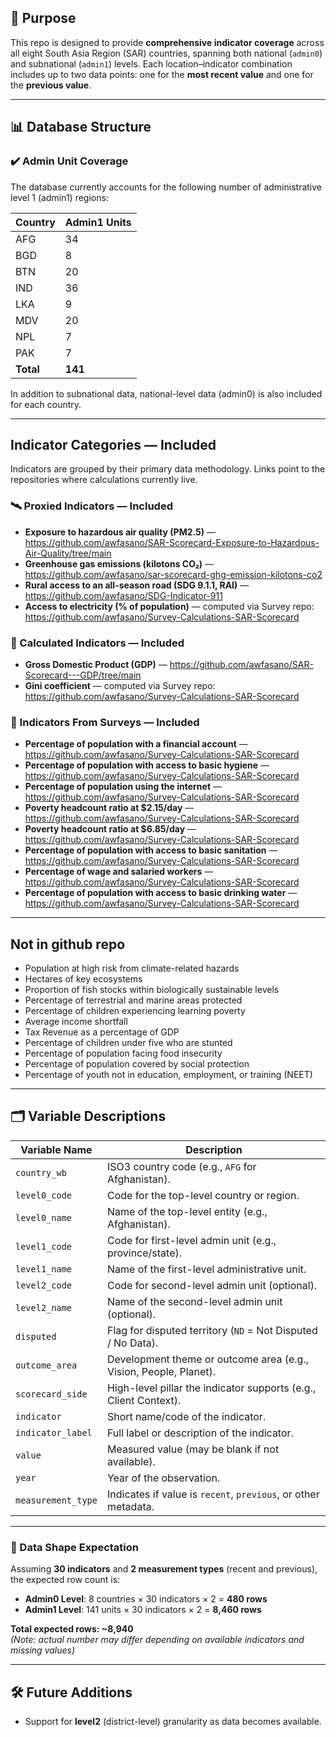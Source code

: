 ## 📘 Purpose

This repo is designed to provide **comprehensive indicator coverage** across all eight South Asia Region (SAR) countries, spanning both national (`admin0`) and subnational (`admin1`) levels. Each location–indicator combination includes up to two data points: one for the **most recent value** and one for the **previous value**.

---

## 📊 Database Structure

### ✔️ Admin Unit Coverage

The database currently accounts for the following number of administrative level 1 (admin1) regions:

| Country | Admin1 Units |
|---------|--------------|
| AFG     | 34           |
| BGD     | 8            |
| BTN     | 20           |
| IND     | 36           |
| LKA     | 9            |
| MDV     | 20           |
| NPL     | 7            |
| PAK     | 7            |
| **Total** | **141**     |

In addition to subnational data, national-level data (admin0) is also included for each country.

---

## Indicator Categories — Included

Indicators are grouped by their primary data methodology. Links point to the repositories where calculations currently live.

### 🛰️ Proxied Indicators — Included
- **Exposure to hazardous air quality (PM2.5)** — https://github.com/awfasano/SAR-Scorecard-Exposure-to-Hazardous-Air-Quality/tree/main  
- **Greenhouse gas emissions (kilotons CO₂)** — https://github.com/awfasano/sar-scorecard-ghg-emission-kilotons-co2  
- **Rural access to an all-season road (SDG 9.1.1, RAI)** — https://github.com/awfasano/SDG-Indicator-911  
- **Access to electricity (% of population)** — computed via Survey repo: https://github.com/awfasano/Survey-Calculations-SAR-Scorecard  

### 🧮 Calculated Indicators — Included
- **Gross Domestic Product (GDP)** — https://github.com/awfasano/SAR-Scorecard---GDP/tree/main  
- **Gini coefficient** — computed via Survey repo: https://github.com/awfasano/Survey-Calculations-SAR-Scorecard  

### 📝 Indicators From Surveys — Included
- **Percentage of population with a financial account** — https://github.com/awfasano/Survey-Calculations-SAR-Scorecard  
- **Percentage of population with access to basic hygiene** — https://github.com/awfasano/Survey-Calculations-SAR-Scorecard  
- **Percentage of population using the internet** — https://github.com/awfasano/Survey-Calculations-SAR-Scorecard  
- **Poverty headcount ratio at $2.15/day** — https://github.com/awfasano/Survey-Calculations-SAR-Scorecard  
- **Poverty headcount ratio at $6.85/day** — https://github.com/awfasano/Survey-Calculations-SAR-Scorecard  
- **Percentage of population with access to basic sanitation** — https://github.com/awfasano/Survey-Calculations-SAR-Scorecard  
- **Percentage of wage and salaried workers** — https://github.com/awfasano/Survey-Calculations-SAR-Scorecard  
- **Percentage of population with access to basic drinking water** — https://github.com/awfasano/Survey-Calculations-SAR-Scorecard  

---

## Not in github repo
- Population at high risk from climate-related hazards  
- Hectares of key ecosystems  
- Proportion of fish stocks within biologically sustainable levels  
- Percentage of terrestrial and marine areas protected  
- Percentage of children experiencing learning poverty  
- Average income shortfall  
- Tax Revenue as a percentage of GDP  
- Percentage of children under five who are stunted  
- Percentage of population facing food insecurity  
- Percentage of population covered by social protection  
- Percentage of youth not in education, employment, or training (NEET)  

---

## 🗂️ Variable Descriptions

| Variable Name        | Description |
|----------------------|-------------|
| `country_wb`         | ISO3 country code (e.g., `AFG` for Afghanistan). |
| `level0_code`        | Code for the top-level country or region. |
| `level0_name`        | Name of the top-level entity (e.g., Afghanistan). |
| `level1_code`        | Code for first-level admin unit (e.g., province/state). |
| `level1_name`        | Name of the first-level administrative unit. |
| `level2_code`        | Code for second-level admin unit (optional). |
| `level2_name`        | Name of the second-level admin unit (optional). |
| `disputed`           | Flag for disputed territory (`ND` = Not Disputed / No Data). |
| `outcome_area`       | Development theme or outcome area (e.g., Vision, People, Planet). |
| `scorecard_side`     | High-level pillar the indicator supports (e.g., Client Context). |
| `indicator`          | Short name/code of the indicator. |
| `indicator_label`    | Full label or description of the indicator. |
| `value`              | Measured value (may be blank if not available). |
| `year`               | Year of the observation. |
| `measurement_type`   | Indicates if value is `recent`, `previous`, or other metadata. |

---

### 🧮 Data Shape Expectation

Assuming **30 indicators** and **2 measurement types** (recent and previous), the expected row count is:

- **Admin0 Level**: 8 countries × 30 indicators × 2 = **480 rows**
- **Admin1 Level**: 141 units × 30 indicators × 2 = **8,460 rows**

**Total expected rows: ~8,940**  
*(Note: actual number may differ depending on available indicators and missing values)*

---

## 🛠️ Future Additions

- Support for **level2** (district-level) granularity as data becomes available.
